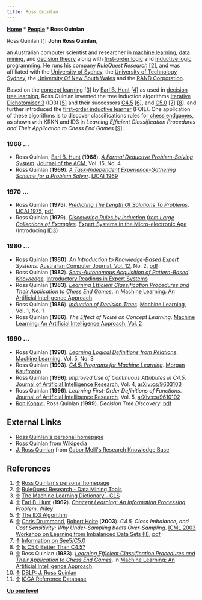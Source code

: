 ```yaml
---
title: Ross Quinlan
---
```

**[Home](Home "Home") \* [People](People "People") \* Ross Quinlan**



 [](https://www.rulequest.com/Personal/) Ross Quinlan <a id="cite-note-1" href="#cite-ref-1">[1]</a> 
**John Ross Quinlan**,  

an Australian computer scientist and researcher in [machine learning](Learning "Learning"), [data mining](https://en.wikipedia.org/wiki/Data_mining), and [decision theory](https://en.wikipedia.org/wiki/Decision_theory) along with [first-order logic](https://en.wikipedia.org/wiki/First-order_logic) and [inductive logic programming](https://en.wikipedia.org/wiki/Inductive_logic_programming).
He runs his company *RuleQuest Research* <a id="cite-note-2" href="#cite-ref-2">[2]</a>, and was affiliated with the [University of Sydney](https://en.wikipedia.org/wiki/University_of_Sydney), the [University of Technology Sydney](https://en.wikipedia.org/wiki/University_of_Technology_Sydney), the [University Of New South Wales](https://en.wikipedia.org/wiki/University_of_New_South_Wales) and the [RAND Corporation](https://en.wikipedia.org/wiki/RAND_Corporation).


Based on the [concept learning](https://en.wikipedia.org/wiki/Concept_learning) <a id="cite-note-3" href="#cite-ref-3">[3]</a> 
by [Earl B. Hunt](https://en.wikipedia.org/wiki/Earl_B._Hunt) <a id="cite-note-4" href="#cite-ref-4">[4]</a> 
as used in [decision tree learning](https://en.wikipedia.org/wiki/Decision_tree_learning), Ross Quinlan invented the tree induction algorithms [Iterative Dichotomiser 3](https://en.wikipedia.org/wiki/ID3_algorithm) (ID3) 
<a id="cite-note-5" href="#cite-ref-5">[5]</a> 
and their successors [C4.5](https://en.wikipedia.org/wiki/C4.5_algorithm) <a id="cite-note-6" href="#cite-ref-6">[6]</a>, and [C5.0](https://en.wikipedia.org/wiki/C4.5_algorithm#Improvements_in_C5.0/See5_algorithm) <a id="cite-note-7" href="#cite-ref-7">[7]</a> <a id="cite-note-8" href="#cite-ref-8">[8]</a>. 
and further introduced the [first-order inductive learner](https://en.wikipedia.org/wiki/First-order_inductive_learner) (FOIL). One application of these algorithms is to discover classifications rules for [chess endgames](Endgame "Endgame"), as shown with KRKN and ID3 in *Learning Efficient Classification Procedures and Their Application to Chess End Games* <a id="cite-note-9" href="#cite-ref-9">[9]</a> . 


  




### 1968 ...


* Ross Quinlan, [Earl B. Hunt](https://en.wikipedia.org/wiki/Earl_B._Hunt) (**1968**). *[A Formal Deductive Problem-Solving System](https://dl.acm.org/citation.cfm?id=321487)*. [Journal of the ACM](ACM#Journal "ACM"), Vol. 15, No. 4
* Ross Quinlan (**1969**). *[A Task-Independent Experience-Gathering Scheme for a Problem Solver](https://dl.acm.org/citation.cfm?id=1624583)*. [IJCAI 1969](Conferences#IJCAI1969 "Conferences")


### 1970 ...


* Ross Quinlan (**1975**). *[Predicting The Length Of Solutions To Problems](https://dl.acm.org/citation.cfm?id=1624682)*. [IJCAI 1975](Conferences#IJCAI1975 "Conferences"), [pdf](https://pdfs.semanticscholar.org/f911/ee5dc4a9257db825fb6cfdc38ef73e16f898.pdf)
* Ross Quinlan (**1979**). *[Discovering Rules by Induction from Large Collections of Examples](https://www.semanticscholar.org/paper/Discovering-rules-by-induction-from-large-of-Quinlan/8cbd784e446ba37de088766534520380b07f9cb1)*. [Expert Systems in the Micro-electronic Age](https://www.zvab.com/buch-suchen/isbn/9780852243817/) (Introducing [ID3](https://en.wikipedia.org/wiki/ID3_algorithm))


### 1980 ...


* Ross Quinlan (**1980**). *An Introduction to Knowledge-Based Expert Systems*. [Australian Computer Journal, Vol. 12](https://dblp.uni-trier.de/db/journals/acj/acj12.html), No. 2, [pdf](https://50years.acs.org.au/content/dam/acs/50-years/journals/acj/ACJ-V12-N02-198005.pdf#page=16)
* Ross Quinlan (**1982**). *[Semi-Autonomous Acquisition of Pattern-Based Knowledge](https://www.researchgate.net/publication/292173657_SEMI-AUTONOMOUS_ACQUISITION_OF_PATTERN-BASED_KNOWLEDGE)*. [Introductory Readings in Expert Systems](https://archive.org/details/introductoryread0000mich)
* Ross Quinlan (**1983**). *[Learning Efficient Classification Procedures and Their Application to Chess End Games](https://link.springer.com/chapter/10.1007/978-3-662-12405-5_15)*. in [Machine Learning: An Artificial Intelligence Approach](https://link.springer.com/book/10.1007%2F978-3-662-12405-5)
* Ross Quinlan (**1986**). *[Induction of Decision Trees](https://link.springer.com/article/10.1007/BF00116251)*. [Machine Learning](https://en.wikipedia.org/wiki/Machine_Learning_(journal)), Vol. 1, No. 1
* Ross Quinlan (**1986**). *The Effect of Noise on Concept Learning*. [Machine Learning: An Artificial Intelligence Approach, Vol. 2](https://dl.acm.org/citation.cfm?id=21934)


### 1990 ...


* Ross Quinlan (**1990**). *[Learning Logical Definitions from Relations](https://link.springer.com/article/10.1023/A:1022699322624)*. [Machine Learning](https://en.wikipedia.org/wiki/Machine_Learning_(journal)), Vol. 5, No. 3
* Ross Quinlan (**1993**). *[C4.5: Programs for Machine Learning](https://dl.acm.org/citation.cfm?id=152181)*. [Morgan Kaufmann](https://en.wikipedia.org/wiki/Morgan_Kaufmann_Publishers)
* Ross Quinlan (**1996**). *Improved Use of Continuous Attributes in C4.5*. [Journal of Artificial Intelligence Research](https://en.wikipedia.org/wiki/Journal_of_Artificial_Intelligence_Research), Vol. 4, [arXiv:cs/9603103](https://arxiv.org/abs/cs/9603103)
* Ross Quinlan (**1996**). *Learning First-Order Definitions of Functions*. [Journal of Artificial Intelligence Research](https://en.wikipedia.org/wiki/Journal_of_Artificial_Intelligence_Research), Vol. 5, [arXiv:cs/9610102](https://arxiv.org/abs/cs/9610102)
* [Ron Kohavi](Mathematician#RKohavi "Mathematician"), Ross Quinlan (**1999**). *Decision Tree Discovery*. [pdf](http://ai.stanford.edu/~ronnyk/treesHB.pdf)


## External Links


* [Ross Quinlan's personal homepage](https://www.rulequest.com/Personal/)
* [Ross Quinlan from Wikipedia](https://en.wikipedia.org/wiki/Ross_Quinlan)
* [J. Ross Quinlan](http://www.gabormelli.com/RKB/J._Ross_Quinlan) from [Gabor Melli's Research Knowledge Base](http://www.gabormelli.com/RKB/HomePage)


## References


1. <a id="cite-ref-1" href="#cite-note-1">↑</a> [Ross Quinlan's personal homepage](https://www.rulequest.com/Personal/)
2. <a id="cite-ref-2" href="#cite-note-2">↑</a> [RuleQuest Research - Data Mining Tools](https://www.rulequest.com/)
3. <a id="cite-ref-3" href="#cite-note-3">↑</a> [The Machine Learning Dictionary - CLS](http://www.cse.unsw.edu.au/~billw/mldict.html#CLS)
4. <a id="cite-ref-4" href="#cite-note-4">↑</a> [Earl B. Hunt](https://en.wikipedia.org/wiki/Earl_B._Hunt) (**1962**). *[Concept Learning: An Information Processing Problem](https://psycnet.apa.org/record/2008-13026-000)*. [Wiley](https://en.wikipedia.org/wiki/Wiley_(publisher))
5. <a id="cite-ref-5" href="#cite-note-5">↑</a> [The ID3 Algorithm](https://www.cise.ufl.edu/~ddd/cap6635/Fall-97/Short-papers/2.htm)
6. <a id="cite-ref-6" href="#cite-note-6">↑</a> [Chris Drummond](Mathematician#CDrummond "Mathematician"), [Robert Holte](Robert_Holte "Robert Holte") (**2003**). *C4.5, Class Imbalance, and Cost Sensitivity: Why Under-Sampling beats Over-Sampling*. [ICML 2003 Workshop on Learning from Imbalanced Data Sets (II)](https://www.site.uottawa.ca/~nat/Workshop2003/workshop2003.html), [pdf](https://www.site.uottawa.ca/~nat/Workshop2003/drummondc.pdf)
7. <a id="cite-ref-7" href="#cite-note-7">↑</a> [Information on See5/C5.0](https://www.rulequest.com/see5-info.html)
8. <a id="cite-ref-8" href="#cite-note-8">↑</a> [Is C5.0 Better Than C4.5?](https://www.rulequest.com/see5-comparison.html)
9. <a id="cite-ref-9" href="#cite-note-9">↑</a> Ross Quinlan (**1983**). *[Learning Efficient Classification Procedures and Their Application to Chess End Games](https://link.springer.com/chapter/10.1007/978-3-662-12405-5_15)*. in [Machine Learning: An Artificial Intelligence Approach](https://link.springer.com/book/10.1007%2F978-3-662-12405-5)
10. <a id="cite-ref-10" href="#cite-note-10">↑</a> [DBLP: J. Ross Quinlan](https://dblp.uni-trier.de/pers/hd/q/Quinlan:J=_Ross.html)
11. <a id="cite-ref-11" href="#cite-note-11">↑</a> [ICGA Reference Database](ICGA_Journal#RefDB "ICGA Journal")

**[Up one level](People "People")**







 
